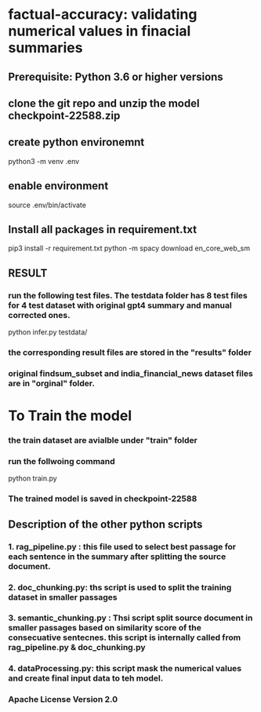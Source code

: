 # factual-accuracy: validating numerical values in finacial summaries

## Prerequisite: Python 3.6 or higher versions
## clone the git repo and unzip the model checkpoint-22588.zip
## create python environemnt
python3 -m venv .env
## enable environment
source .env/bin/activate

## Install all packages in requirement.txt
pip3 install -r requirement.txt
python -m spacy download en_core_web_sm

## RESULT
### run the following test files. The testdata folder has 8 test files for 4 test dataset with original gpt4 summary and manual corrected ones.
python infer.py testdata/

### the corresponding result files are stored in the "results" folder  

### original findsum_subset and india_financial_news dataset files are in "orginal" folder.

# To Train the model
### the train dataset are avialble under "train" folder
### run the follwoing command
python train.py
### The trained model is saved in checkpoint-22588 

## Description of the other python scripts
### 1. rag_pipeline.py : this file used to select best passage for each sentence in the summary after splitting the source document.
### 2. doc_chunking.py: ths script is used to split the training dataset in smaller passages
### 3. semantic_chunking.py : Thsi script split source document in smaller passages based on similarity score of the consecuative sentecnes.  this script is internally called from  rag_pipeline.py & doc_chunking.py
### 4. dataProcessing.py: this script mask the numerical values and create final input data to teh model.

### Apache License Version 2.0

